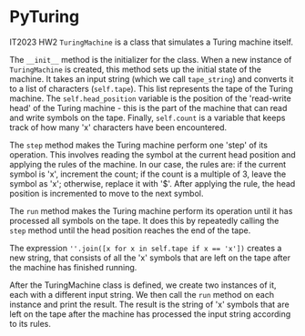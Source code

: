 # PyTuring
IT2023 HW2
  `TuringMachine` is a class that simulates a Turing machine itself.

The `__init__` method is the initializer for the class.
When a new instance of `TuringMachine` is created, this method sets up the initial state of the machine.
It takes an input string (which we call `tape_string`) and converts it to a list of characters (`self.tape`).
This list represents the tape of the Turing machine.
The `self.head_position` variable is the position of the 'read-write head' of the Turing machine -
this is the part of the machine that can read and write symbols on the tape.
Finally, `self.count` is a variable that keeps track of how many 'x' characters have been encountered.

The `step` method makes the Turing machine perform one 'step' of its operation.
This involves reading the symbol at the current head position and applying the rules of the machine.
In our case, the rules are: if the current symbol is 'x', increment the count;
if the count is a multiple of 3, leave the symbol as 'x'; otherwise, replace it with '$'.
After applying the rule, the head position is incremented to move to the next symbol.

The `run` method makes the Turing machine perform its operation until it has processed all symbols on the tape.
It does this by repeatedly calling the `step` method until the head position reaches the end of the tape.

The expression `''.join([x for x in self.tape if x == 'x'])` creates a new string,
that consists of all the 'x' symbols that are left on the tape after the machine has finished running.

After the TuringMachine class is defined, we create two instances of it, each with a different input string.
We then call the `run` method on each instance and print the result.
The result is the string of 'x' symbols that are left on the tape
after the machine has processed the input string according to its rules.
